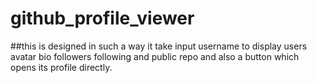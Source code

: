 # github_profile_viewer
##this is designed in such a way it take input username to display users avatar bio followers following and public repo and also a button which opens its profile directly.
